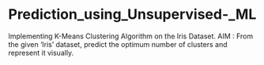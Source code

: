 # Prediction_using_Unsupervised-_ML
Implementing K-Means Clustering Algorithm on the Iris Dataset.
AIM : From the given ‘Iris’ dataset, predict the optimum number of clusters and
represent it visually.
